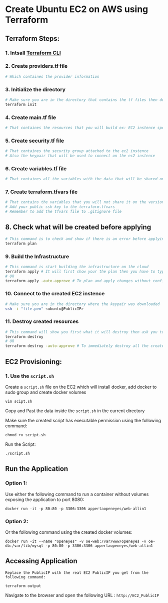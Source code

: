 # Create Ubuntu EC2 on AWS using Terraform

## Terraform Steps:

### 1. Intsall [Terraform CLI](https://www.terraform.io/downloads)

### 2. Create providers.tf file
```bash
# Which containes the provider information
```
### 3. Initialize the directory
```bash
# Make sure you are in the directory that contains the tf files then do the follosing:
terraform init
```

### 4. Create main.tf file
```bash
# That containes the resources that you will build ex: EC2 instence specs
```

### 5. Create security.tf file
```bash
# That containes the security group attached to the ec2 instence 
# Also the keypair that will be used to connect on the ec2 instence
```

### 6. Create variables.tf file
```bash
# That containes all the variables with the data that will be shared on the version control
```

### 7. Create terraform.tfvars file 
```bash
# That contains the variables that you will not share it on the version control
# Add your public ssh key to the terraform.tfvars
# Remember to add the tfvars file to .gitignore file
```

## 8. Check what will be created before applying 
```bash
# This command is to check and show if there is an error before applying it 
terraform plan
```

### 9. Build the Infrastructure 
```bash
# This command is start building the infrastructure on the cloud  
terraform apply # It will first show your the plan then you have to type yes to build
# OR 
terraform apply -auto-approve # To plan and apply changes without confirming
```

### 10. Connect to the created EC2 instence
```bash
# Make sure you are in the directory where the keypair was downloaded   
ssh -i "file.pem" <ubuntu@PublicIP>
```

### 11. Destroy created resources
```bash
# This command will show you first what it will destroy then ask you to type yes to confirm
terraform destroy
# OR
terraform destroy -auto-approve # To immediately destroy all the created resources without confirming 
```

## EC2 Provisioning:

### 1. Use the `script.sh`
Create a `script.sh` file on the EC2 which will install docker, add docker to sudo group and create docker volumes
```
vim scipt.sh
```
Copy and Past the data inside the `script.sh` in the current directory

Make sure the created script has executable permission using the following command:
```
chmod +x script.sh
```
Run the Script:
```
./script.sh
```
## Run the Application
### Option 1:
Use either the following command to run a container without volumes exposing the application to port 8080:
```
docker run -it -p 80:80 -p 3306:3306 appertaopeneyes/web-allin1
```
### Option 2:
Or the following command using the created docker volumes:
```
docker run -it --name "openeyes" -v oe-web:/var/www/openeyes -v oe-db:/var/lib/mysql -p 80:80 -p 3306:3306 appertaopeneyes/web-allin1
```

## Accessing Application
`Replace the PublicIP with the real EC2 PublicIP you get from the following command:`
```
terraform output
```
Navigate to the browser and open the following URL : `http://EC2_PublicIP`




